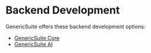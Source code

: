 # Backend Development

GenericSuite offers these backend development options:

* [GenericSuite Core](./GenericSuite-Core/index.md)
* [GenericSuite AI](./GenericSuite-AI/index.md)
